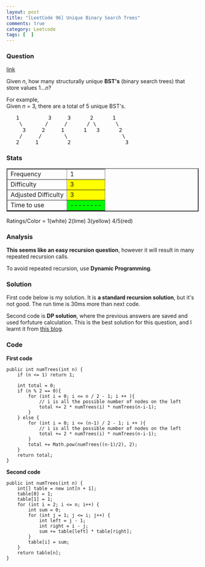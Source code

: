 ```yaml
---
layout: post
title: "[LeetCode 96] Unique Binary Search Trees"
comments: true
category: Leetcode
tags: [  ]
---
```



### Question 
[link](https://oj.leetcode.com/problems/unique-binary-search-trees/)

<div class="question-content">
            <p></p><p>Given <i>n</i>, how many structurally unique <b>BST's</b> (binary search trees) that store values 1...<i>n</i>?</p>

<p>
For example,<br>
Given <i>n</i> = 3, there are a total of 5 unique BST's.

</p><pre>   1         3     3      2      1
    \       /     /      / \      \
     3     2     1      1   3      2
    /     /       \                 \
   2     1         2                 3
</pre>
<p></p><p></p>
          </div>

### Stats
<table border="2">
	<tr>
		<td>Frequency</td>
		<td bgcolor="white">1</td>
	</tr>
	<tr>
		<td>Difficulty</td>
		<td bgcolor="yellow">3</td>
	</tr>
	<tr>
		<td>Adjusted Difficulty</td>
		<td bgcolor="yellow">3</td>
	</tr>
	<tr>
		<td>Time to use</td>
		<td bgcolor="lime">--------</td>
	</tr>
</table>

Ratings/Color = 1(white) 2(lime) 3(yellow) 4/5(red)

### Analysis

__This seems like an easy recursion question__, however it will result in many repeated recursion calls. 

To avoid repeated recursion, use __Dynamic Programming__. 

### Solution

First code below is my solution. It is __a standard recursion solution__, but it's not good. The run time is 30ms more than next code. 

Second code is __DP solution__, where the previous answers are saved and used forfuture calculation. This is the best solution for this question, and I learnt it from [this blog](https://github.com/shengmin/coding-problem/blob/master/leetcode/unique-binary-search-trees/Solution.java). 

### Code

__First code__

    public int numTrees(int n) {
        if (n <= 1) return 1;
        
        int total = 0;
        if (n % 2 == 0){
            for (int i = 0; i <= n / 2 - 1; i ++ ){
                // i is all the possible number of nodes on the left
                total += 2 * numTrees(i) * numTrees(n-i-1);
            }
        } else {
            for (int i = 0; i <= (n-1) / 2 - 1; i ++ ){
                // i is all the possible number of nodes on the left
                total += 2 * numTrees(i) * numTrees(n-i-1);
            }
            total += Math.pow(numTrees((n-1)/2), 2);
        }
        return total;
    }

__Second code__

    public int numTrees(int n) {
        int[] table = new int[n + 1];
        table[0] = 1;
        table[1] = 1;
        for (int i = 2; i <= n; i++) {
            int sum = 0;
            for (int j = 1; j <= i; j++) {
                int left = j - 1;
                int right = i - j;
                sum += table[left] * table[right];
            }
            table[i] = sum;
        }
        return table[n];
    }
